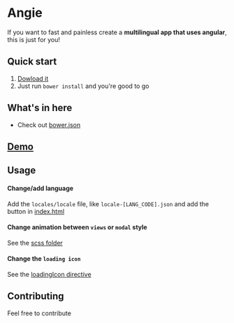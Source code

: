 # Angie

If you want to fast and painless create a **multilingual app that uses angular**, this is just for you!

## Quick start

1. [Dowload it](http://antonio-delivuk.from.hr/angie/angie_v0.0.1.rar)
2. Just run `bower install` and you're good to go

## What's in here

* Check out [bower.json](https://github.com/adelivuk/angie/blob/master/bower.json)

## [Demo](http://antonio-delivuk.from.hr/angie)

## Usage

#### Change/add language
Add the `locales/locale` file, like `locale-[LANG_CODE].json` and add the button in [index.html](https://github.com/adelivuk/angie/blob/master/index.html#LC23)

#### Change animation between `views` or `modal` style
See the [scss folder](https://github.com/adelivuk/angie/tree/master/scss)

#### Change the `loading icon`
See the [loadingIcon directive](https://github.com/adelivuk/angie/blob/master/js/app.js#L49)

## Contributing
Feel free to contribute